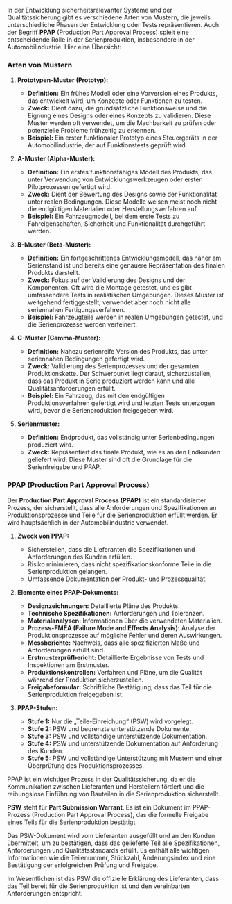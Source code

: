 In der Entwicklung sicherheitsrelevanter Systeme und der Qualitätssicherung gibt es verschiedene Arten von Mustern, die jeweils unterschiedliche Phasen der Entwicklung oder Tests repräsentieren. Auch der Begriff **PPAP** (Production Part Approval Process) spielt eine entscheidende Rolle in der Serienproduktion, insbesondere in der Automobilindustrie. Hier eine Übersicht:

### Arten von Mustern

1. **Prototypen-Muster (Prototyp):**
   - **Definition:** Ein frühes Modell oder eine Vorversion eines Produkts, das entwickelt wird, um Konzepte oder Funktionen zu testen.
   - **Zweck:** Dient dazu, die grundsätzliche Funktionsweise und die Eignung eines Designs oder eines Konzepts zu validieren. Diese Muster werden oft verwendet, um die Machbarkeit zu prüfen oder potenzielle Probleme frühzeitig zu erkennen.
   - **Beispiel:** Ein erster funktionaler Prototyp eines Steuergeräts in der Automobilindustrie, der auf Funktionstests geprüft wird.

2. **A-Muster (Alpha-Muster):**
   - **Definition:** Ein erstes funktionsfähiges Modell des Produkts, das unter Verwendung von Entwicklungswerkzeugen oder ersten Pilotprozessen gefertigt wird.
   - **Zweck:** Dient der Bewertung des Designs sowie der Funktionalität unter realen Bedingungen. Diese Modelle weisen meist noch nicht die endgültigen Materialien oder Herstellungsverfahren auf.
   - **Beispiel:** Ein Fahrzeugmodell, bei dem erste Tests zu Fahreigenschaften, Sicherheit und Funktionalität durchgeführt werden.

3. **B-Muster (Beta-Muster):**
   - **Definition:** Ein fortgeschrittenes Entwicklungsmodell, das näher am Serienstand ist und bereits eine genauere Repräsentation des finalen Produkts darstellt.
   - **Zweck:** Fokus auf der Validierung des Designs und der Komponenten. Oft wird die Montage getestet, und es gibt umfassendere Tests in realistischen Umgebungen. Dieses Muster ist weitgehend fertiggestellt, verwendet aber noch nicht alle seriennahen Fertigungsverfahren.
   - **Beispiel:** Fahrzeugteile werden in realen Umgebungen getestet, und die Serienprozesse werden verfeinert.

4. **C-Muster (Gamma-Muster):**
   - **Definition:** Nahezu serienreife Version des Produkts, das unter seriennahen Bedingungen gefertigt wird.
   - **Zweck:** Validierung des Serienprozesses und der gesamten Produktionskette. Der Schwerpunkt liegt darauf, sicherzustellen, dass das Produkt in Serie produziert werden kann und alle Qualitätsanforderungen erfüllt.
   - **Beispiel:** Ein Fahrzeug, das mit den endgültigen Produktionsverfahren gefertigt wird und letzten Tests unterzogen wird, bevor die Serienproduktion freigegeben wird.

5. **Serienmuster:**
   - **Definition:** Endprodukt, das vollständig unter Serienbedingungen produziert wird.
   - **Zweck:** Repräsentiert das finale Produkt, wie es an den Endkunden geliefert wird. Diese Muster sind oft die Grundlage für die Serienfreigabe und PPAP.

### PPAP (Production Part Approval Process)

Der **Production Part Approval Process (PPAP)** ist ein standardisierter Prozess, der sicherstellt, dass alle Anforderungen und Spezifikationen an Produktionsprozesse und Teile für die Serienproduktion erfüllt werden. Er wird hauptsächlich in der Automobilindustrie verwendet.

1. **Zweck von PPAP:**
   - Sicherstellen, dass die Lieferanten die Spezifikationen und Anforderungen des Kunden erfüllen.
   - Risiko minimieren, dass nicht spezifikationskonforme Teile in die Serienproduktion gelangen.
   - Umfassende Dokumentation der Produkt- und Prozessqualität.

2. **Elemente eines PPAP-Dokuments:**
   - **Designzeichnungen:** Detaillierte Pläne des Produkts.
   - **Technische Spezifikationen:** Anforderungen und Toleranzen.
   - **Materialanalysen:** Informationen über die verwendeten Materialien.
   - **Prozess-FMEA (Failure Mode and Effects Analysis):** Analyse der Produktionsprozesse auf mögliche Fehler und deren Auswirkungen.
   - **Messberichte:** Nachweis, dass alle spezifizierten Maße und Anforderungen erfüllt sind.
   - **Erstmusterprüfbericht:** Detaillierte Ergebnisse von Tests und Inspektionen am Erstmuster.
   - **Produktionskontrollen:** Verfahren und Pläne, um die Qualität während der Produktion sicherzustellen.
   - **Freigabeformular:** Schriftliche Bestätigung, dass das Teil für die Serienproduktion freigegeben ist.

3. **PPAP-Stufen:**
   - **Stufe 1:** Nur die „Teile-Einreichung“ (PSW) wird vorgelegt.
   - **Stufe 2:** PSW und begrenzte unterstützende Dokumente.
   - **Stufe 3:** PSW und vollständige unterstützende Dokumentation.
   - **Stufe 4:** PSW und unterstützende Dokumentation auf Anforderung des Kunden.
   - **Stufe 5:** PSW und vollständige Unterstützung mit Mustern und einer Überprüfung des Produktionsprozesses.

PPAP ist ein wichtiger Prozess in der Qualitätssicherung, da er die Kommunikation zwischen Lieferanten und Herstellern fördert und die reibungslose Einführung von Bauteilen in die Serienproduktion sicherstellt.

**PSW** steht für **Part Submission Warrant**. Es ist ein Dokument im PPAP-Prozess (Production Part Approval Process), das die formelle Freigabe eines Teils für die Serienproduktion bestätigt. 

Das PSW-Dokument wird vom Lieferanten ausgefüllt und an den Kunden übermittelt, um zu bestätigen, dass das gelieferte Teil alle Spezifikationen, Anforderungen und Qualitätsstandards erfüllt. Es enthält alle wichtigen Informationen wie die Teilenummer, Stückzahl, Änderungsindex und eine Bestätigung der erfolgreichen Prüfung und Freigabe.

Im Wesentlichen ist das PSW die offizielle Erklärung des Lieferanten, dass das Teil bereit für die Serienproduktion ist und den vereinbarten Anforderungen entspricht.